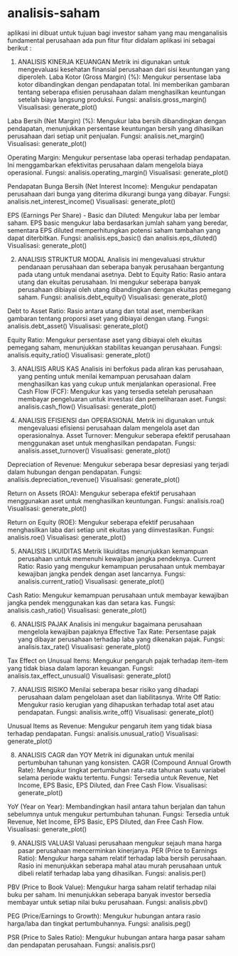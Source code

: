 # analisis-saham

aplikasi ini dibuat untuk tujuan bagi investor saham yang mau menganalisis fundamental perusahaan ada pun fitur fitur didalam aplikasi ini sebagai berikut :

1. ANALISIS KINERJA KEUANGAN
Metrik ini digunakan untuk mengevaluasi kesehatan finansial perusahaan dari sisi keuntungan yang diperoleh.
Laba Kotor (Gross Margin) (%): Mengukur persentase laba kotor dibandingkan dengan pendapatan total. Ini memberikan gambaran tentang seberapa efisien perusahaan dalam menghasilkan keuntungan setelah biaya langsung produksi.
Fungsi: analisis.gross_margin()
Visualisasi: generate_plot()

Laba Bersih (Net Margin) (%): Mengukur laba bersih dibandingkan dengan pendapatan, menunjukkan persentase keuntungan bersih yang dihasilkan perusahaan dari setiap unit penjualan.
Fungsi: analisis.net_margin()
Visualisasi: generate_plot()

Operating Margin: Mengukur persentase laba operasi terhadap pendapatan. Ini menggambarkan efektivitas perusahaan dalam mengelola biaya operasional.
Fungsi: analisis.operating_margin()
Visualisasi: generate_plot()

Pendapatan Bunga Bersih (Net Interest Income): Mengukur pendapatan perusahaan dari bunga yang diterima dikurangi bunga yang dibayar.
Fungsi: analisis.net_interest_income()
Visualisasi: generate_plot()

EPS (Earnings Per Share) - Basic dan Diluted: Mengukur laba per lembar saham. EPS basic mengukur laba berdasarkan jumlah saham yang beredar, sementara EPS diluted memperhitungkan potensi saham tambahan yang dapat diterbitkan.
Fungsi: analisis.eps_basic() dan analisis.eps_diluted()
Visualisasi: generate_plot()

2. ANALISIS STRUKTUR MODAL
Analisis ini mengevaluasi struktur pendanaan perusahaan dan seberapa banyak perusahaan bergantung pada utang untuk mendanai asetnya.
Debt to Equity Ratio: Rasio antara utang dan ekuitas perusahaan. Ini mengukur seberapa banyak perusahaan dibiayai oleh utang dibandingkan dengan ekuitas pemegang saham.
Fungsi: analisis.debt_equity()
Visualisasi: generate_plot()

Debt to Asset Ratio: Rasio antara utang dan total aset, memberikan gambaran tentang proporsi aset yang dibiayai dengan utang.
Fungsi: analisis.debt_asset()
Visualisasi: generate_plot()

Equity Ratio: Mengukur persentase aset yang dibiayai oleh ekuitas pemegang saham, menunjukkan stabilitas keuangan perusahaan.
Fungsi: analisis.equity_ratio()
Visualisasi: generate_plot()

3. ANALISIS ARUS KAS
Analisis ini berfokus pada aliran kas perusahaan, yang penting untuk menilai kemampuan perusahaan dalam menghasilkan kas yang cukup untuk menjalankan operasional.
Free Cash Flow (FCF): Mengukur kas yang tersedia setelah perusahaan membayar pengeluaran untuk investasi dan pemeliharaan aset.
Fungsi: analisis.cash_flow()
Visualisasi: generate_plot()

5. ANALISIS EFISIENSI dan OPERASIONAL
Metrik ini digunakan untuk mengevaluasi efisiensi perusahaan dalam mengelola aset dan operasionalnya.
Asset Turnover: Mengukur seberapa efektif perusahaan menggunakan aset untuk menghasilkan pendapatan.
Fungsi: analisis.asset_turnover()
Visualisasi: generate_plot()

Depreciation of Revenue: Mengukur seberapa besar depresiasi yang terjadi dalam hubungan dengan pendapatan.
Fungsi: analisis.depreciation_revenue()
Visualisasi: generate_plot()

Return on Assets (ROA): Mengukur seberapa efektif perusahaan menggunakan aset untuk menghasilkan keuntungan.
Fungsi: analisis.roa()
Visualisasi: generate_plot()

Return on Equity (ROE): Mengukur seberapa efektif perusahaan menghasilkan laba dari setiap unit ekuitas yang diinvestasikan.
Fungsi: analisis.roe()
Visualisasi: generate_plot()

5. ANALISIS LIKUIDITAS
Metrik likuiditas menunjukkan kemampuan perusahaan untuk memenuhi kewajiban jangka pendeknya.
Current Ratio: Rasio yang mengukur kemampuan perusahaan untuk membayar kewajiban jangka pendek dengan aset lancarnya.
Fungsi: analisis.current_ratio()
Visualisasi: generate_plot()

Cash Ratio: Mengukur kemampuan perusahaan untuk membayar kewajiban jangka pendek menggunakan kas dan setara kas.
Fungsi: analisis.cash_ratio()
Visualisasi: generate_plot()

6. ANALISIS PAJAK
Analisis ini mengukur bagaimana perusahaan mengelola kewajiban pajaknya
Effective Tax Rate: Persentase pajak yang dibayar perusahaan terhadap laba yang dikenakan pajak.
Fungsi: analisis.tax_rate()
Visualisasi: generate_plot()

Tax Effect on Unusual Items: Mengukur pengaruh pajak terhadap item-item yang tidak biasa dalam laporan keuangan.
Fungsi: analisis.tax_effect_unusual()
Visualisasi: generate_plot()

7. ANALISIS RISIKO
Menilai seberapa besar risiko yang dihadapi perusahaan dalam pengelolaan aset dan liabilitasnya.
Write Off Ratio: Mengukur rasio kerugian yang dihapuskan terhadap total aset atau pendapatan.
Fungsi: analisis.write_off()
Visualisasi: generate_plot()

Unusual Items as Revenue: Mengukur pengaruh item yang tidak biasa terhadap pendapatan.
Fungsi: analisis.unusual_ratio()
Visualisasi: generate_plot()

8. ANALISIS CAGR dan YOY
Metrik ini digunakan untuk menilai pertumbuhan tahunan yang konsisten.
CAGR (Compound Annual Growth Rate): Mengukur tingkat pertumbuhan rata-rata tahunan suatu variabel selama periode waktu tertentu.
Fungsi: Tersedia untuk Revenue, Net Income, EPS Basic, EPS Diluted, dan Free Cash Flow.
Visualisasi: generate_plot()

YoY (Year on Year): Membandingkan hasil antara tahun berjalan dan tahun sebelumnya untuk mengukur pertumbuhan tahunan.
Fungsi: Tersedia untuk Revenue, Net Income, EPS Basic, EPS Diluted, dan Free Cash Flow.
Visualisasi: generate_plot()

9. ANALISIS VALUASI
Valuasi perusahaan mengukur sejauh mana harga pasar perusahaan mencerminkan kinerjanya.
PER (Price to Earnings Ratio): Mengukur harga saham relatif terhadap laba bersih perusahaan. Rasio ini menunjukkan seberapa mahal atau murah perusahaan untuk dibeli relatif terhadap laba yang dihasilkan.
Fungsi: analisis.per()

PBV (Price to Book Value): Mengukur harga saham relatif terhadap nilai buku per saham. Ini menunjukkan seberapa banyak investor bersedia membayar untuk setiap nilai buku perusahaan.
Fungsi: analisis.pbv()

PEG (Price/Earnings to Growth): Mengukur hubungan antara rasio harga/laba dan tingkat pertumbuhannya.
Fungsi: analisis.peg()

PSR (Price to Sales Ratio): Mengukur hubungan antara harga pasar saham dan pendapatan perusahaan.
Fungsi: analisis.psr()
